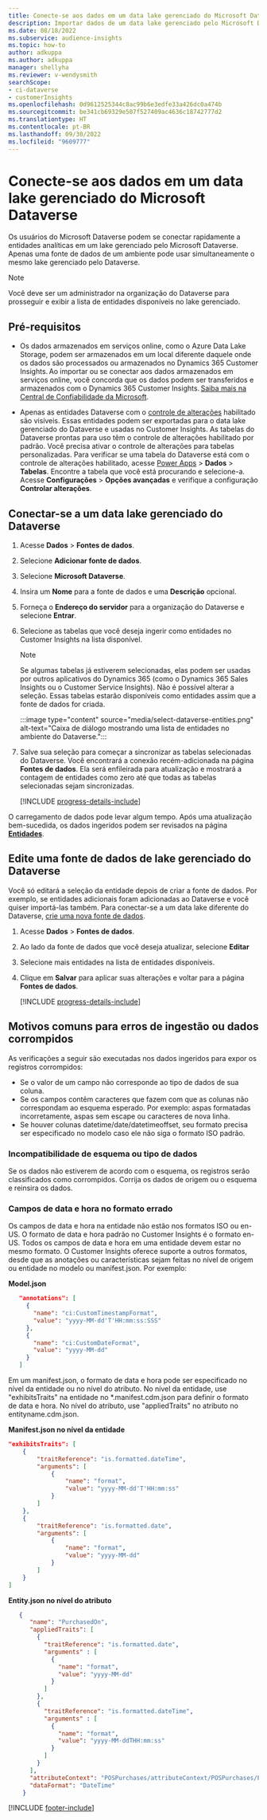 ```yaml
---
title: Conecte-se aos dados em um data lake gerenciado do Microsoft Dataverse
description: Importar dados de um data lake gerenciado pelo Microsoft Dataverse.
ms.date: 08/18/2022
ms.subservice: audience-insights
ms.topic: how-to
author: adkuppa
ms.author: adkuppa
manager: shellyha
ms.reviewer: v-wendysmith
searchScope:
- ci-dataverse
- customerInsights
ms.openlocfilehash: 0d9612525344c8ac99b6e3edfe33a426dc0a474b
ms.sourcegitcommit: be341cb69329e507f527409ac4636c18742777d2
ms.translationtype: HT
ms.contentlocale: pt-BR
ms.lasthandoff: 09/30/2022
ms.locfileid: "9609777"
---
```

# <a name="connect-to-data-in-a-microsoft-dataverse-managed-data-lake"></a>Conecte-se aos dados em um data lake gerenciado do Microsoft Dataverse

Os usuários do Microsoft Dataverse podem se conectar rapidamente a entidades analíticas em um lake gerenciado pelo Microsoft Dataverse. Apenas uma fonte de dados de um ambiente pode usar simultaneamente o mesmo lake gerenciado pelo Dataverse.

> [!NOTE]
> Você deve ser um administrador na organização do Dataverse para prosseguir e exibir a lista de entidades disponíveis no lake gerenciado.

## <a name="prerequisites"></a>Pré-requisitos

- Os dados armazenados em serviços online, como o Azure Data Lake Storage, podem ser armazenados em um local diferente daquele onde os dados são processados ou armazenados no Dynamics 365 Customer Insights. Ao importar ou se conectar aos dados armazenados em serviços online, você concorda que os dados podem ser transferidos e armazenados com o Dynamics 365 Customer Insights. [Saiba mais na Central de Confiabilidade da Microsoft](https://www.microsoft.com/trust-center).

- Apenas as entidades Dataverse com o [controle de alterações](/power-platform/admin/enable-change-tracking-control-data-synchronization) habilitado são visíveis. Essas entidades podem ser exportadas para o data lake gerenciado do Dataverse e usadas no Customer Insights. As tabelas do Dataverse prontas para uso têm o controle de alterações habilitado por padrão. Você precisa ativar o controle de alterações para tabelas personalizadas. Para verificar se uma tabela do Dataverse está com o controle de alterações habilitado, acesse [Power Apps](https://make.powerapps.com) > **Dados** > **Tabelas**. Encontre a tabela que você está procurando e selecione-a. Acesse **Configurações** > **Opções avançadas** e verifique a configuração **Controlar alterações**.

## <a name="connect-to-a-dataverse-managed-lake"></a>Conectar-se a um data lake gerenciado do Dataverse

1. Acesse **Dados** > **Fontes de dados**.

1. Selecione **Adicionar fonte de dados**.

1. Selecione **Microsoft Dataverse**.

1. Insira um **Nome** para a fonte de dados e uma **Descrição** opcional.

1. Forneça o **Endereço do servidor** para a organização do Dataverse e selecione **Entrar**.

1. Selecione as tabelas que você deseja ingerir como entidades no Customer Insights na lista disponível.

   > [!NOTE]
   > Se algumas tabelas já estiverem selecionadas, elas podem ser usadas por outros aplicativos do Dynamics 365 (como o Dynamics 365 Sales Insights ou o Customer Service Insights). Não é possível alterar a seleção. Essas tabelas estarão disponíveis como entidades assim que a fonte de dados for criada.

    :::image type="content" source="media/select-dataverse-entities.png" alt-text="Caixa de diálogo mostrando uma lista de entidades no ambiente do Dataverse.":::

1. Salve sua seleção para começar a sincronizar as tabelas selecionadas do Dataverse. Você encontrará a conexão recém-adicionada na página **Fontes de dados**. Ela será enfileirada para atualização e mostrará a contagem de entidades como zero até que todas as tabelas selecionadas sejam sincronizadas.

   [!INCLUDE [progress-details-include](includes/progress-details-pane.md)]

O carregamento de dados pode levar algum tempo. Após uma atualização bem-sucedida, os dados ingeridos podem ser revisados na página [**Entidades**](entities.md).

## <a name="edit-a-dataverse-managed-lake-data-source"></a>Edite uma fonte de dados de lake gerenciado do Dataverse

Você só editará a seleção da entidade depois de criar a fonte de dados. Por exemplo, se entidades adicionais foram adicionadas ao Dataverse e você quiser importá-las também.
Para conectar-se a um data lake diferente do Dataverse, [crie uma nova fonte de dados](#connect-to-a-dataverse-managed-lake).

1. Acesse **Dados** > **Fontes de dados**.

1. Ao lado da fonte de dados que você deseja atualizar, selecione **Editar**

1. Selecione mais entidades na lista de entidades disponíveis.

1. Clique em **Salvar** para aplicar suas alterações e voltar para a página **Fontes de dados**.

   [!INCLUDE [progress-details-include](includes/progress-details-pane.md)]

## <a name="common-reasons-for-ingestion-errors-or-corrupted-data"></a>Motivos comuns para erros de ingestão ou dados corrompidos

As verificações a seguir são executadas nos dados ingeridos para expor os registros corrompidos:

- Se o valor de um campo não corresponde ao tipo de dados de sua coluna.
- Se os campos contêm caracteres que fazem com que as colunas não correspondam ao esquema esperado. Por exemplo: aspas formatadas incorretamente, aspas sem escape ou caracteres de nova linha.
- Se houver colunas datetime/date/datetimeoffset, seu formato precisa ser especificado no modelo caso ele não siga o formato ISO padrão.

### <a name="schema-or-data-type-mismatch"></a>Incompatibilidade de esquema ou tipo de dados

Se os dados não estiverem de acordo com o esquema, os registros serão classificados como corrompidos. Corrija os dados de origem ou o esquema e reinsira os dados.

### <a name="datetime-fields-in-the-wrong-format"></a>Campos de data e hora no formato errado

Os campos de data e hora na entidade não estão nos formatos ISO ou en-US. O formato de data e hora padrão no Customer Insights é o formato en-US. Todos os campos de data e hora em uma entidade devem estar no mesmo formato. O Customer Insights oferece suporte a outros formatos, desde que as anotações ou características sejam feitas no nível de origem ou entidade no modelo ou manifest.json. Por exemplo: 

**Model.json**

   ```json
      "annotations": [
        {
          "name": "ci:CustomTimestampFormat",
          "value": "yyyy-MM-dd'T'HH:mm:ss:SSS"
        },
        {
          "name": "ci:CustomDateFormat",
          "value": "yyyy-MM-dd"
        }
      ]   
   ```

  Em um manifest.json, o formato de data e hora pode ser especificado no nível da entidade ou no nível do atributo. No nível da entidade, use "exhibitsTraits" na entidade no *.manifest.cdm.json para definir o formato de data e hora. No nível do atributo, use "appliedTraits" no atributo no entityname.cdm.json.

**Manifest.json no nível da entidade**

```json
"exhibitsTraits": [
    {
        "traitReference": "is.formatted.dateTime",
        "arguments": [
            {
                "name": "format",
                "value": "yyyy-MM-dd'T'HH:mm:ss"
            }
        ]
    },
    {
        "traitReference": "is.formatted.date",
        "arguments": [
            {
                "name": "format",
                "value": "yyyy-MM-dd"
            }
        ]
    }
]
```

**Entity.json no nível do atributo**

```json
   {
      "name": "PurchasedOn",
      "appliedTraits": [
        {
          "traitReference": "is.formatted.date",
          "arguments" : [
            {
              "name": "format",
              "value": "yyyy-MM-dd"
            }
          ]
        },
        {
          "traitReference": "is.formatted.dateTime",
          "arguments" : [
            {
              "name": "format",
              "value": "yyyy-MM-ddTHH:mm:ss"
            }
          ]
        }
      ],
      "attributeContext": "POSPurchases/attributeContext/POSPurchases/PurchasedOn",
      "dataFormat": "DateTime"
    }
```

[!INCLUDE [footer-include](includes/footer-banner.md)]
